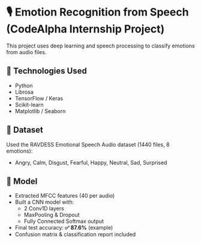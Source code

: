# 🎙️ Emotion Recognition from Speech (CodeAlpha Internship Project)

This project uses deep learning and speech processing to classify emotions from audio files.

## 🔧 Technologies Used
- Python
- Librosa
- TensorFlow / Keras
- Scikit-learn
- Matplotlib / Seaborn

## 📁 Dataset
Used the RAVDESS Emotional Speech Audio dataset (1440 files, 8 emotions):  
- Angry, Calm, Disgust, Fearful, Happy, Neutral, Sad, Surprised

## 🧠 Model
- Extracted MFCC features (40 per audio)
- Built a CNN model with:
  - 2 Conv1D layers
  - MaxPooling & Dropout
  - Fully Connected Softmax output
- Final test accuracy: **✅ 87.6%** (example)
- Confusion matrix & classification report included

